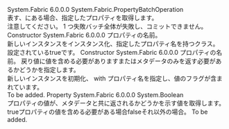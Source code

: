 <Type Name="GetPropertyOperation" FullName="System.Fabric.GetPropertyOperation">
  <TypeSignature Language="C#" Value="public sealed class GetPropertyOperation : System.Fabric.PropertyBatchOperation" />
  <TypeSignature Language="ILAsm" Value=".class public auto ansi sealed beforefieldinit GetPropertyOperation extends System.Fabric.PropertyBatchOperation" />
  <TypeSignature Language="DocId" Value="T:System.Fabric.GetPropertyOperation" />
  <TypeSignature Language="VB.NET" Value="Public NotInheritable Class GetPropertyOperation&#xA;Inherits PropertyBatchOperation" />
  <TypeSignature Language="F#" Value="type GetPropertyOperation = class&#xA;    inherit PropertyBatchOperation" />
  <AssemblyInfo>
    <AssemblyName>System.Fabric</AssemblyName>
    <AssemblyVersion>6.0.0.0</AssemblyVersion>
  </AssemblyInfo>
  <Base>
    <BaseTypeName>System.Fabric.PropertyBatchOperation</BaseTypeName>
  </Base>
  <Interfaces />
  <Docs>
    <summary>
      <para>表す、<see cref="T:System.Fabric.PropertyBatchOperation" />にある場合、指定したプロパティを取得します。</para>
    </summary>
    <remarks>
      <para>注意してください。 1 つ<see cref="T:System.Fabric.PropertyBatchOperation" />失敗バッチ全体が失敗し、コミットできません。</para>
    </remarks>
  </Docs>
  <Members>
    <Member MemberName=".ctor">
      <MemberSignature Language="C#" Value="public GetPropertyOperation (string propertyName);" />
      <MemberSignature Language="ILAsm" Value=".method public hidebysig specialname rtspecialname instance void .ctor(string propertyName) cil managed" />
      <MemberSignature Language="DocId" Value="M:System.Fabric.GetPropertyOperation.#ctor(System.String)" />
      <MemberSignature Language="VB.NET" Value="Public Sub New (propertyName As String)" />
      <MemberSignature Language="F#" Value="new System.Fabric.GetPropertyOperation : string -&gt; System.Fabric.GetPropertyOperation" Usage="new System.Fabric.GetPropertyOperation propertyName" />
      <MemberType>Constructor</MemberType>
      <AssemblyInfo>
        <AssemblyName>System.Fabric</AssemblyName>
        <AssemblyVersion>6.0.0.0</AssemblyVersion>
      </AssemblyInfo>
      <Parameters>
        <Parameter Name="propertyName" Type="System.String" />
      </Parameters>
      <Docs>
        <param name="propertyName">
          <para>プロパティの名前。</para>
        </param>
        <summary>
          <para>新しいインスタンスをインスタンス化、<see cref="T:System.Fabric.GetPropertyOperation" />指定したプロパティ名を持つクラス。</para>
        </summary>
        <remarks>
          <para>
            <see cref="P:System.Fabric.GetPropertyOperation.IncludeValue" />設定されている<languageKeyword>true</languageKeyword>です。</para>
        </remarks>
      </Docs>
    </Member>
    <Member MemberName=".ctor">
      <MemberSignature Language="C#" Value="public GetPropertyOperation (string propertyName, bool includeValue);" />
      <MemberSignature Language="ILAsm" Value=".method public hidebysig specialname rtspecialname instance void .ctor(string propertyName, bool includeValue) cil managed" />
      <MemberSignature Language="DocId" Value="M:System.Fabric.GetPropertyOperation.#ctor(System.String,System.Boolean)" />
      <MemberSignature Language="VB.NET" Value="Public Sub New (propertyName As String, includeValue As Boolean)" />
      <MemberSignature Language="F#" Value="new System.Fabric.GetPropertyOperation : string * bool -&gt; System.Fabric.GetPropertyOperation" Usage="new System.Fabric.GetPropertyOperation (propertyName, includeValue)" />
      <MemberType>Constructor</MemberType>
      <AssemblyInfo>
        <AssemblyName>System.Fabric</AssemblyName>
        <AssemblyVersion>6.0.0.0</AssemblyVersion>
      </AssemblyInfo>
      <Parameters>
        <Parameter Name="propertyName" Type="System.String" />
        <Parameter Name="includeValue" Type="System.Boolean" />
      </Parameters>
      <Docs>
        <param name="propertyName">
          <para>プロパティの名前。</para>
        </param>
        <param name="includeValue">
          <para>戻り値に値を含める必要がありますまたはメタデータのみを返す必要があるかどうかを指定します。</para>
        </param>
        <summary>
          <para>新しいインスタンスを初期化、 <see cref="T:System.Fabric.GetPropertyOperation" /> with プロパティ名を指定し、値のフラグが含まれています。</para>
        </summary>
        <remarks>To be added.</remarks>
      </Docs>
    </Member>
    <Member MemberName="IncludeValue">
      <MemberSignature Language="C#" Value="public bool IncludeValue { get; }" />
      <MemberSignature Language="ILAsm" Value=".property instance bool IncludeValue" />
      <MemberSignature Language="DocId" Value="P:System.Fabric.GetPropertyOperation.IncludeValue" />
      <MemberSignature Language="VB.NET" Value="Public ReadOnly Property IncludeValue As Boolean" />
      <MemberSignature Language="F#" Value="member this.IncludeValue : bool" Usage="System.Fabric.GetPropertyOperation.IncludeValue" />
      <MemberType>Property</MemberType>
      <AssemblyInfo>
        <AssemblyName>System.Fabric</AssemblyName>
        <AssemblyVersion>6.0.0.0</AssemblyVersion>
      </AssemblyInfo>
      <ReturnValue>
        <ReturnType>System.Boolean</ReturnType>
      </ReturnValue>
      <Docs>
        <summary>
          <para>プロパティの値が、メタデータと共に返されるかどうかを示す値を取得します。</para>
        </summary>
        <value>
          <para>
            <languageKeyword>true</languageKeyword>プロパティの値を含める必要がある場合<languageKeyword>false</languageKeyword>それ以外の場合。</para>
        </value>
        <remarks>To be added.</remarks>
      </Docs>
    </Member>
  </Members>
</Type>